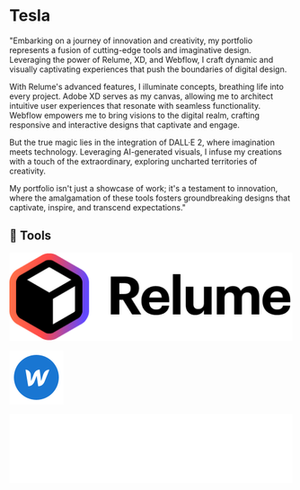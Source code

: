 # Tesla

"Embarking on a journey of innovation and creativity, my portfolio represents a fusion of cutting-edge tools and imaginative design. Leveraging the power of Relume, XD, and Webflow, I craft dynamic and visually captivating experiences that push the boundaries of digital design.

With Relume's advanced features, I illuminate concepts, breathing life into every project. Adobe XD serves as my canvas, allowing me to architect intuitive user experiences that resonate with seamless functionality. Webflow empowers me to bring visions to the digital realm, crafting responsive and interactive designs that captivate and engage.

But the true magic lies in the integration of DALL·E 2, where imagination meets technology. Leveraging AI-generated visuals, I infuse my creations with a touch of the extraordinary, exploring uncharted territories of creativity.

My portfolio isn't just a showcase of work; it's a testament to innovation, where the amalgamation of these tools fosters groundbreaking designs that captivate, inspire, and transcend expectations."


## 🚀 Tools

<p align="left">
    <a href="https://www.relume.io/" target="_blank"> <img src="https://raw.githubusercontent.com/zeel2patel/Tesla/main/relume.png"/> </a>
 <p align="left">
    <a href="https://webflow.com/" target="_blank"> <img src="https://raw.githubusercontent.com/zeel2patel/Tesla/main/icons8-webflow-96.png"/></a>
<p align="left">
    <a href="https://openai.com/dall-e-2" target="_blank"> <img src="https://raw.githubusercontent.com/zeel2patel/Tesla/main/dalle2.png"/></a>   

